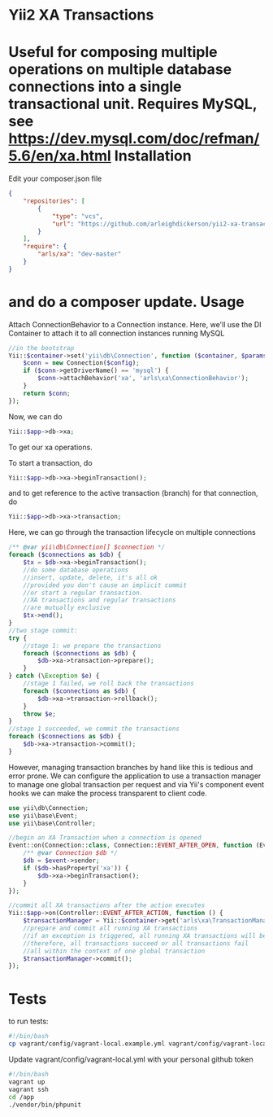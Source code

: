 Yii2 XA Transactions
===================
Useful for composing multiple operations on multiple database connections into a single transactional unit.
Requires MySQL, see https://dev.mysql.com/doc/refman/5.6/en/xa.html
Installation
===================
Edit your composer.json file
```JSON
{
    "repositories": [
        {
            "type": "vcs",
            "url": "https://github.com/arleighdickerson/yii2-xa-transactions"
        }
    ],
    "require": {
        "arls/xa": "dev-master"
    }
}
```
and do a composer update.
Usage
===================
Attach ConnectionBehavior to a Connection instance. Here, we'll use the DI Container to attach it to all connection instances running MySQL
```PHP
//in the bootstrap
Yii::$container->set('yii\db\Connection', function ($container, $params, $config) {
    $conn = new Connection($config);
    if ($conn->getDriverName() == 'mysql') {
        $conn->attachBehavior('xa', 'arls\xa\ConnectionBehavior');
    }
    return $conn;
});
```
Now, we can do
```PHP
Yii::$app->db->xa;
```
To get our xa operations. 

To start a transaction, do
```PHP
Yii::$app->db->xa->beginTransaction();
```
and to get reference to the active transaction (branch) for that connection, do 
```PHP
Yii::$app->db->xa->transaction;
```
Here, we can go through the transaction lifecycle on multiple connections
```PHP
/** @var yii\db\Connection[] $connection */
foreach ($connections as $db) {
    $tx = $db->xa->beginTransaction();
    //do some database operations
    //insert, update, delete, it's all ok
    //provided you don't cause an implicit commit
    //or start a regular transaction.
    //XA transactions and regular transactions
    //are mutually exclusive
    $tx->end();
}
//two stage commit:
try {
    //stage 1: we prepare the transactions
    foreach ($connections as $db) {
        $db->xa->transaction->prepare();
    }
} catch (\Exception $e) {
    //stage 1 failed, we roll back the transactions
    foreach ($connections as $db) {
        $db->xa->transaction->rollback();
    }
    throw $e;
}
//stage 1 succeeded, we commit the transactions
foreach ($connections as $db) {
    $db->xa->transaction->commit();
}
```
However, managing transaction branches by hand like this is tedious and error prone. We can configure the application to use a transaction manager to manage one global transaction per request and via Yii's component event hooks we can make the process transparent to client code.
```PHP
use yii\db\Connection;
use yii\base\Event;
use yii\base\Controller;

//begin an XA Transaction when a connection is opened
Event::on(Connection::class, Connection::EVENT_AFTER_OPEN, function (Event $event) {
    /** @var Connection $db */
    $db = $event->sender;
    if ($db->hasProperty('xa')) {
        $db->xa->beginTransaction();
    }
});

//commit all XA transactions after the action executes
Yii::$app->on(Controller::EVENT_AFTER_ACTION, function () {
    $transactionManager = Yii::$container->get('arls\xa\TransactionManager');
    //prepare and commit all running XA transactions
    //if an exception is triggered, all running XA transactions will be rolled back
    //therefore, all transactions succeed or all transactions fail
    //all within the context of one global transaction
    $transactionManager->commit(); 
});

```
Tests
===================
to run tests:

```bash
#!/bin/bash
cp vagrant/config/vagrant-local.example.yml vagrant/config/vagrant-local.yml
```
Update vagrant/config/vagrant-local.yml with your personal github token

```bash
#!/bin/bash
vagrant up
vagrant ssh
cd /app
./vendor/bin/phpunit
```
